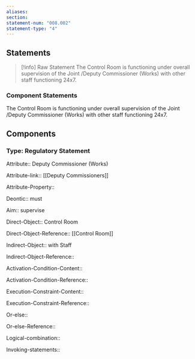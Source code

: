 ```yaml
---
aliases: 
section: 
statement-num: "008.002"
statement-type: "4"
---
```

## Statements 
> [!info] Raw Statement
> The Control Room is functioning under overall supervision of the Joint /Deputy Commissioner (Works) with other staff functioning 24x7. 
> 

### Component Statements
The Control Room is functioning under overall supervision of the Joint /Deputy Commissioner (Works) with other staff functioning 24x7. 
## Components
### Type: Regulatory Statement
Attribute:: Deputy Commissioner (Works)

Attribute-link:: [[Deputy Commissioners]]

Attribute-Property:: 


Deontic:: must


Aim:: supervise


Direct-Object:: Control Room

Direct-Object-Reference:: [[Control Room]]


Indirect-Object:: with Staff

Indirect-Object-Reference::


Activation-Condition-Content::

Activation-Condition-Reference::


Execution-Constraint-Content::

Execution-Constraint-Reference::


Or-else::

Or-else-Reference::


Logical-combination::


Invoking-statements::
